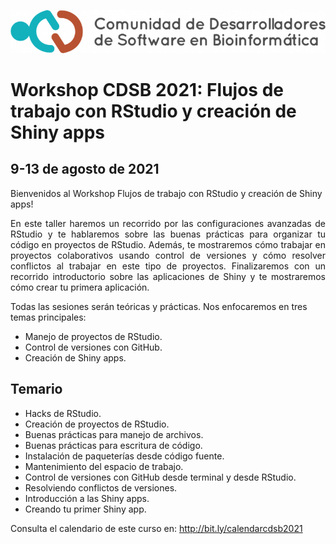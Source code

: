 ![](img/logo.png)

# Workshop CDSB 2021: Flujos de trabajo con RStudio y creación de Shiny apps

## 9-13 de agosto de 2021

Bienvenidos al Workshop Flujos de trabajo con RStudio y creación de Shiny apps! 

<p align="justify">
En este taller haremos un recorrido por las configuraciones avanzadas de RStudio y te hablaremos sobre las buenas prácticas para organizar tu código en proyectos de RStudio. Además, te mostraremos cómo trabajar en proyectos colaborativos usando control de versiones y cómo resolver conflictos al trabajar en este tipo de proyectos. Finalizaremos con un recorrido introductorio sobre las aplicaciones de Shiny y te mostraremos cómo crear tu primera aplicación. 

Todas las sesiones serán teóricas y prácticas. Nos enfocaremos en tres temas principales: 
</p>


-	Manejo de proyectos de RStudio.
-	Control de versiones con GitHub.
-	Creación de Shiny apps.

## Temario 

-	Hacks de RStudio.
-	Creación de proyectos de RStudio.
-	Buenas prácticas para manejo de archivos.
-	Buenas prácticas para escritura de código.
-	Instalación de paqueterías desde código fuente.
-	Mantenimiento del espacio de trabajo.
-	Control de versiones con GitHub desde terminal y desde RStudio.
-	Resolviendo conflictos de versiones.
-	Introducción a las Shiny apps.
-	Creando tu primer Shiny app.

Consulta el calendario de este curso en: <http://bit.ly/calendarcdsb2021>


